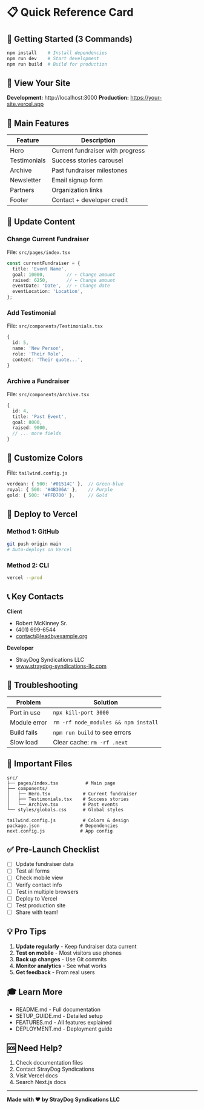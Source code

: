 # 📋 Quick Reference Card

## 🚀 Getting Started (3 Commands)

```bash
npm install    # Install dependencies
npm run dev    # Start development
npm run build  # Build for production
```

## 📱 View Your Site

**Development:** http://localhost:3000
**Production:** https://your-site.vercel.app

## 🎯 Main Features

| Feature | Description |
|---------|-------------|
| Hero | Current fundraiser with progress |
| Testimonials | Success stories carousel |
| Archive | Past fundraiser milestones |
| Newsletter | Email signup form |
| Partners | Organization links |
| Footer | Contact + developer credit |

## 📝 Update Content

### Change Current Fundraiser
File: `src/pages/index.tsx`
```typescript
const currentFundraiser = {
  title: 'Event Name',
  goal: 10000,        // ← Change amount
  raised: 6250,       // ← Change amount
  eventDate: 'Date',  // ← Change date
  eventLocation: 'Location',
};
```

### Add Testimonial
File: `src/components/Testimonials.tsx`
```typescript
{
  id: 5,
  name: 'New Person',
  role: 'Their Role',
  content: 'Their quote...',
}
```

### Archive a Fundraiser
File: `src/components/Archive.tsx`
```typescript
{
  id: 4,
  title: 'Past Event',
  goal: 8000,
  raised: 9000,
  // ... more fields
}
```

## 🎨 Customize Colors

File: `tailwind.config.js`
```javascript
verdean: { 500: '#01514C' },  // Green-blue
royal: { 500: '#4B306A' },    // Purple
gold: { 500: '#FFD700' },     // Gold
```

## 🚀 Deploy to Vercel

### Method 1: GitHub
```bash
git push origin main
# Auto-deploys on Vercel
```

### Method 2: CLI
```bash
vercel --prod
```

## 📞 Key Contacts

**Client**
- Robert McKinney Sr.
- (401) 699-6544
- contact@leadbyexample.org

**Developer**
- StrayDog Syndications LLC
- www.straydog-syndications-llc.com

## 🔧 Troubleshooting

| Problem | Solution |
|---------|----------|
| Port in use | `npx kill-port 3000` |
| Module error | `rm -rf node_modules && npm install` |
| Build fails | `npm run build` to see errors |
| Slow load | Clear cache: `rm -rf .next` |

## 📂 Important Files

```
src/
├── pages/index.tsx          # Main page
├── components/
│   ├── Hero.tsx            # Current fundraiser
│   ├── Testimonials.tsx    # Success stories
│   └── Archive.tsx         # Past events
└── styles/globals.css      # Global styles

tailwind.config.js          # Colors & design
package.json               # Dependencies
next.config.js             # App config
```

## ✅ Pre-Launch Checklist

- [ ] Update fundraiser data
- [ ] Test all forms
- [ ] Check mobile view
- [ ] Verify contact info
- [ ] Test in multiple browsers
- [ ] Deploy to Vercel
- [ ] Test production site
- [ ] Share with team!

## 💡 Pro Tips

1. **Update regularly** - Keep fundraiser data current
2. **Test on mobile** - Most visitors use phones
3. **Back up changes** - Use Git commits
4. **Monitor analytics** - See what works
5. **Get feedback** - From real users

## 🎓 Learn More

- README.md - Full documentation
- SETUP_GUIDE.md - Detailed setup
- FEATURES.md - All features explained
- DEPLOYMENT.md - Deployment guide

## 🆘 Need Help?

1. Check documentation files
2. Contact StrayDog Syndications
3. Visit Vercel docs
4. Search Next.js docs

---

**Made with ❤️ by StrayDog Syndications LLC**
